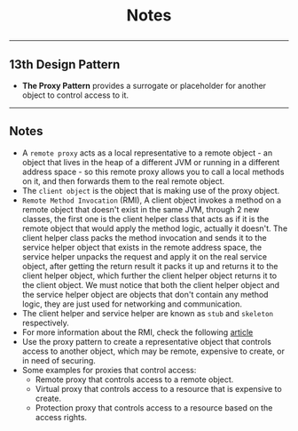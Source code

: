 # <p align="center"> Notes </p>
***
## 13th Design Pattern
- **The Proxy Pattern** provides a surrogate or placeholder for another object to control access to it.

<hr>

## Notes
- A `remote proxy` acts as a local representative to a remote object - an object that lives in the heap of a 
different JVM or running in a different address space - so this remote proxy allows you to call a local
methods on it, and then forwards them to the real remote object.
- The `client object` is the object that is making use of the proxy object.
- `Remote Method Invocation` (RMI), A client object invokes a method on a remote object that doesn't exist in
the same JVM, through 2 new classes, the first one is the client helper class that acts as if it is the remote object
that would apply the method logic, actually it doesn't. The client helper class packs the method invocation and sends it
to the service helper object that exists in the remote address space, the service helper unpacks the request and apply it 
on the real service object, after getting the return result it packs it up and returns it to the client helper object, which
further the client helper object returns it to the client object. We must notice that both the client helper object
and the service helper object are objects that don't contain any method logic, they are just used for networking and communication.
- The client helper and service helper are known as `stub` and `skeleton` respectively.
- For more information about the RMI, check the following [article](https://www.javatpoint.com/RMI)
- Use the proxy pattern to create a representative object that controls access to another object, which may be remote, expensive
to create, or in need of securing.
- Some examples for proxies that control access:
  - Remote proxy that controls access to a remote object.
  - Virtual proxy that controls access to a resource that is expensive to create.
  - Protection proxy that controls access to a resource based on the access rights.